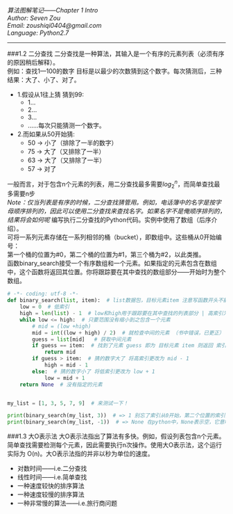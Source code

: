 _*算法图解笔记——Chapter 1 Intro*_  
_Author:    Seven Zou_  
_Email:     zoushiqi0404@gmail.com_  
_Language:  Python2.7_
* * *
###1.2 二分查找
二分查找是一种算法，其输入是一个有序的元素列表（必须有序的原因稍后解释）。  
例如：查找1—100的数字 目标是以最少的次数猜到这个数字。每次猜测后，三种结果：大了、小了、对了。  
* 1.假设从1往上猜 猜到99:
    - 1...
    - 2...
    - 3...
    - ......每次只能猜测一个数字。  
* 2.而如果从50开始猜:
    - 50 -> 小了（排除了一半的数字）
    - 75 -> 大了（又排除了一半）
    - 63 -> 大了（又排除了一半）
    - 57 -> 对了

一般而言，对于包含n个元素的列表，用二分查找最多需要$log_2^n$，而简单查找最多需要n步  
_Note：仅当列表是有序的时候，二分查找猜管用。例如，电话簿中的名字是按字母顺序排列的，因此可以使用二分查找来查找名字。如果名字不是俺顺序排列的，结果将会如何呢_
    编写执行二分查找的Python代码。实例中使用了数组（后序介绍）。  
    可将一系列元素存储在一系列相邻的桶（bucket），即数组中。这些桶从0开始编号：  
    第一个桶的位置为#0，第二个桶的位置为#1，第三个桶为#2，以此类推。  
    函数binary_search接受一个有序数组和一个元素。如果指定的元素包含在数组中，这个函数将返回其位置。你将跟踪要在其中查找的数组部分——开始时为整个数组。
```python
# -*- coding: utf-8 -*-    
def binary_search(list, item):  # list数据包，目标元素item 注意写函数开头不能为数字，必须带冒号：
    low = 0  # 低索引
    high = len(list) - 1  # low和high用于跟踪要在其中查找的列表部分 | 高索引为 len - 1（初始低索引为0）
    while low <= high:  # 只要范围没有缩小到之包含一个元素
        # mid = (low +high)
        mid = int((low + high) / 2)  # 就检查中间的元素 （书中错误，已更正）
        guess = list[mid]   # 获取中间元素
        if guess == item:  # 找到了元素 guess 即为 目标元素 item 则返回 索引 mid
            return mid
        if guess > item:  # 猜的数字大了 将高索引更改为 mid - 1
            high = mid - 1
        else:  # 猜的数字小了 将低索引更改为 low + 1
            low = mid + 1
    return None  # 没有指定的元素


my_list = [1, 3, 5, 7, 9]  # 来测试一下！

print(binary_search(my_list, 3))  # => 1 别忘了索引从0开始，第二个位置的索引为1
print(binary_search(my_list, -1))  # => None 在python中，None表示空，它意味着没有找到指定的元素
```

###1.3 大O表示法
大O表示法指出了算法有多快。例如，假设列表包含n个元素。简单查找需要检测每个元素，因此需要执行n次操作。使用大O表示法，这个运行实际为 O(n)。大O表示法指的并非以秒为单位的速度。

- 对数时间——i.e.二分查找 
- 线性时间——i.e.简单查找
- 一种速度较快的排序算法
- 一种速度较慢的排序算法
- 一种非常慢的算法——i.e.旅行商问题


